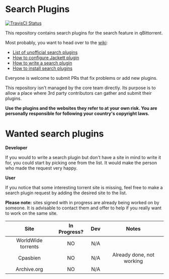 Search Plugins
===

[![TravisCI Status](https://travis-ci.org/qbittorrent/search-plugins.svg?branch=master)](https://travis-ci.org/qbittorrent/search-plugins)

This repository contains search plugins for the search feature in qBittorrent.

Most probably, you want to head over to the [wiki](https://github.com/qbittorrent/search-plugins/wiki):
* [List of unofficial search plugins](https://github.com/qbittorrent/search-plugins/wiki/Unofficial-search-plugins)
* [How to configure Jackett plugin](https://github.com/qbittorrent/search-plugins/wiki/How-to-configure-Jackett-plugin)
* [How to write a search plugin](https://github.com/qbittorrent/search-plugins/wiki/How-to-write-a-search-plugin)
* [How to install search plugins](https://github.com/qbittorrent/search-plugins/wiki/Install-search-plugins)

Everyone is welcome to submit PRs that fix problems or add new plugins.

This repository isn't managed by the core team directly. Its purpose is to allow a place where 3rd party contributors can gather and submit their plugins.

**Use the plugins and the websites they refer to at your own risk. You are personally responsible for following your country's copyright laws.**

**Wanted search plugins**
===

**Developer**

If you would to write a search plugin but don't have a site in mind to write it for, you could start by picking one from the list. It would make the person who made the request very happy.

**User**

If you notice that some interesting torrent site is missing, feel free to make a search plugin request by adding the desired site to the list.


**Please note:** sites signed with in progress are already being worked on by someone. It is advisable to contact them and offer to help if you really want to work on the same site.


|      Site            |  In Progress? |  Dev   |             Notes              |  
| :-------------------:|:-------------:| :-----:| :----------------------------: |
|   WorldWide torrents |       NO      |   N/A  |                                |
|   Cpasbien           |       NO      |   N/A  |    Already done, not working   |
|   Archive.org        |       NO      |   N/A  |                                |
